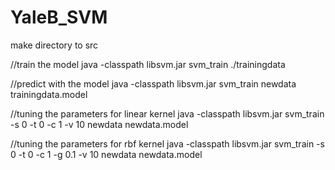 # YaleB_SVM


make directory to src

//train the model
java -classpath libsvm.jar svm_train ./trainingdata

//predict with the model
java -classpath libsvm.jar svm_train newdata trainingdata.model

//tuning the parameters for linear kernel
java -classpath libsvm.jar svm_train -s 0 -t 0 -c 1 -v 10 newdata newdata.model

//tuning the parameters for rbf kernel
java -classpath libsvm.jar svm_train -s 0 -t 0 -c 1 -g 0.1 -v 10 newdata newdata.model

